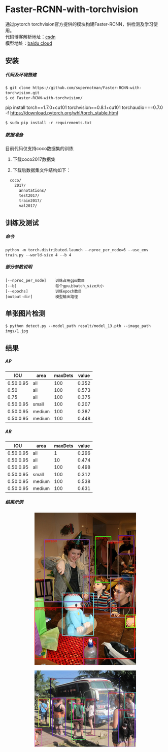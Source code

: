 # Faster-RCNN-with-torchvision
通过pytorch torchvision官方提供的模块构建Faster-RCNN，供检测及学习使用。  
代码博客解析地址：[csdn](https://blog.csdn.net/watermelon1123/article/details/99570700)  
模型地址：[baidu cloud](https://pan.baidu.com/s/17Kpg01ukezrhHJ8vnG8K7A)  

## 安装
##### 代码及环境搭建
    $ git clone https://github.com/supernotman/Faster-RCNN-with-torchvision.git
    $ cd Faster-RCNN-with-torchvision/
pip install torch==1.7.0+cu101 torchvision==0.8.1+cu101 torchaudio===0.7.0 -f https://download.pytorch.org/whl/torch_stable.html

    $ sudo pip install -r requirements.txt

##### 数据准备
目前代码仅支持coco数据集的训练
1. 下载coco2017数据集

2. 下载后数据集文件结构如下：

```Shell
  coco/
    2017/
      annotations/
      test2017/
      train2017/
      val2017/
```

## 训练及测试
##### 命令
```
python -m torch.distributed.launch --nproc_per_node=6 --use_env train.py --world-size 4 --b 4
```

##### 部分参数说明
```
[--nproc_per_node]    训练占用gpu数目  
[--b]                 每个gpu上batch_size大小  
[--epochs]            训练epoch数目  
[output-dir]          模型输出路径 
``` 

## 单张图片检测
```
$ python detect.py --model_path result/model_13.pth --image_path imgs/1.jpg
```

## 结果

##### AP
IOU | area |  maxDets  |  value    
-|-|-|-
0.50:0.95 | all | 100 | 0.352    
0.50 | all | 100 | 0.573   
0.75 | all | 100 | 0.375   
0.50:0.95 | small | 100 | 0.207 
0.50:0.95 | medium | 100 | 0.387 
0.50:0.95 | medium | 100 | 0.448 

##### AR
IOU | area |  maxDets  |  value    
-|-|-|-
0.50:0.95 | all | 1 | 0.296  
0.50:0.95 | all | 10 | 0.474  
0.50:0.95 | all | 100 | 0.498  
0.50:0.95 | small | 100 | 0.312  
0.50:0.95 | medium | 100 | 0.538  
0.50:0.95 | medium | 100 | 0.631  

##### 结果示例
<p align="center"><img src="assets/9.jpg" width="320"\></p>
<p align="center"><img src="assets/4.jpg" width="320"\></p>


